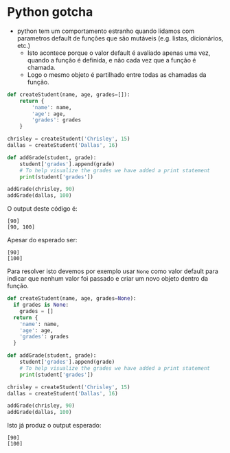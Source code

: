 # Python gotcha

- python tem um comportamento estranho quando lidamos com parametros default de funções que são mutáveis (e.g. listas, dicionários, etc.)
  - Isto acontece porque o valor default é avaliado apenas uma vez, quando a função é definida, e não cada vez que a função é chamada.
  - Logo o mesmo objeto é partilhado entre todas as chamadas da função.
  
```python
def createStudent(name, age, grades=[]):
    return {
        'name': name,
        'age': age,
        'grades': grades
    }

chrisley = createStudent('Chrisley', 15)
dallas = createStudent('Dallas', 16)

def addGrade(student, grade):
    student['grades'].append(grade)
    # To help visualize the grades we have added a print statement
    print(student['grades'])

addGrade(chrisley, 90)
addGrade(dallas, 100)

```

O output deste código é:

```
[90]
[90, 100]
```

Apesar do esperado ser:

```
[90]
[100]
```

Para resolver isto devemos por exemplo usar `None` como valor default para indicar que nenhum valor foi passado e criar um novo objeto dentro da função.

```python
def createStudent(name, age, grades=None):
  if grades is None:
    grades = []
  return {
    'name': name,
    'age': age,
    'grades': grades
  }

def addGrade(student, grade):
    student['grades'].append(grade)
    # To help visualize the grades we have added a print statement
    print(student['grades'])

chrisley = createStudent('Chrisley', 15)
dallas = createStudent('Dallas', 16)

addGrade(chrisley, 90)
addGrade(dallas, 100)
```

Isto já produz o output esperado:

```
[90]
[100]
```

